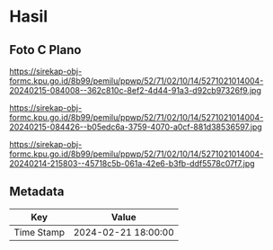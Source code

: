 # Hasil

## Foto C Plano

https://sirekap-obj-formc.kpu.go.id/8b99/pemilu/ppwp/52/71/02/10/14/5271021014004-20240215-084008--362c810c-8ef2-4d44-91a3-d92cb97326f9.jpg

https://sirekap-obj-formc.kpu.go.id/8b99/pemilu/ppwp/52/71/02/10/14/5271021014004-20240215-084426--b05edc6a-3759-4070-a0cf-881d38536597.jpg

https://sirekap-obj-formc.kpu.go.id/8b99/pemilu/ppwp/52/71/02/10/14/5271021014004-20240214-215803--45718c5b-061a-42e6-b3fb-ddf5578c07f7.jpg


## Metadata

| Key        | Value               |
| ---------- | ------------------- |
| Time Stamp | 2024-02-21 18:00:00 |



